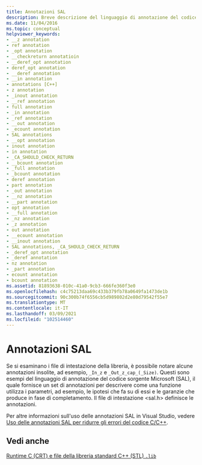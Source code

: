 ```yaml
---
title: Annotazioni SAL
description: Breve descrizione del linguaggio di annotazione del codice sorgente Microsoft (SAL).
ms.date: 11/04/2016
ms.topic: conceptual
helpviewer_keywords:
- __z annotation
- ref annotation
- _opt annotation
- __checkreturn annotatioin
- __deref_opt annotation
- deref_opt annotation
- __deref annotation
- __in annotation
- annotations [C++]
- z annotation
- _inout annotation
- __ref annotation
- full annotation
- _in annotation
- _ref annotation
- __out annotation
- _ecount annotation
- SAL annotations
- __opt annotation
- inout annotation
- in annotation
- _CA_SHOULD_CHECK_RETURN
- __bcount annotation
- _full annotation
- _bcount annotation
- deref annotation
- part annotation
- _out annotation
- __nz annotation
- __part annotation
- opt annotation
- __full annotation
- _nz annotation
- _z annotation
- out annotation
- __ecount annotation
- __inout annotation
- SAL annotations, _CA_SHOULD_CHECK_RETURN
- _deref_opt annotation
- _deref annotation
- nz annotation
- _part annotation
- ecount annotation
- bcount annotation
ms.assetid: 81893638-010c-41a0-9cb3-666fe360f3e0
ms.openlocfilehash: c4c75213daa69c433b379fb78a0649fa1473de1b
ms.sourcegitcommit: 90c300b74f6556cb5d989802d2e80d79542f55e7
ms.translationtype: MT
ms.contentlocale: it-IT
ms.lasthandoff: 03/09/2021
ms.locfileid: "102514460"
---
```

# <a name="sal-annotations"></a>Annotazioni SAL

Se si esaminano i file di intestazione della libreria, è possibile notare alcune annotazioni insolite, ad esempio, `_In_z` e `_Out_z_cap_(_Size)`. Questi sono esempi del linguaggio di annotazione del codice sorgente Microsoft (SAL), il quale fornisce un set di annotazioni per descrivere come una funzione utilizza i parametri, ad esempio, le ipotesi che fa su di essi e le garanzie che produce in fase di completamento. Il file di intestazione \<sal.h> definisce le annotazioni.

Per altre informazioni sull'uso delle annotazioni SAL in Visual Studio, vedere [Uso delle annotazioni SAL per ridurre gli errori del codice C/C++](../code-quality/using-sal-annotations-to-reduce-c-cpp-code-defects.md).

## <a name="see-also"></a>Vedi anche

[Runtime C (CRT) e file della libreria standard C++ (STL) `.lib`](../c-runtime-library/crt-library-features.md)
